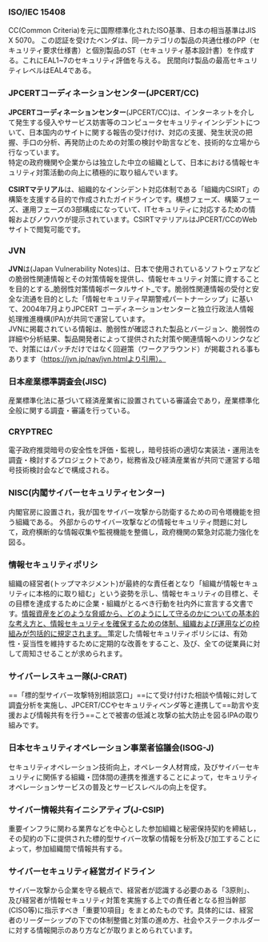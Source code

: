 ### ISO/IEC 15408
CC(Common Criteria)を元に国際標準化されたISO基準、日本の相当基準はJIS X 5070。
この認証を受けたベンダは、同一カテゴリの製品の共通仕様のPP（セキュリティ要求仕様書）と個別製品のST（セキュリティ基本設計書）を作成する。これにEAL1~7のセキュリティ評価を与える。
民間向け製品の最高セキュリティレベルはEAL4である。

### JPCERTコーディネーションセンター(JPCERT/CC) 
**JPCERTコーディネーションセンター**(JPCERT/CC)は、インターネットを介して発生する侵入やサービス妨害等のコンピュータセキュリティインシデントについて、日本国内のサイトに関する報告の受け付け、対応の支援、発生状況の把握、手口の分析、再発防止のための対策の検討や助言などを、技術的な立場から行なっています。  
特定の政府機関や企業からは独立した中立の組織として、日本における情報セキュリティ対策活動の向上に積極的に取り組んでいます。

**CSIRTマテリアル**は、組織的なインシデント対応体制である「組織内CSIRT」の構築を支援する目的で作成されたガイドラインです。構想フェーズ、構築フェーズ、運用フェーズの3部構成になっていて、ITセキュリティに対応するための情報およびノウハウが提示されています。CSIRTマテリアルはJPCERT/CCのWebサイトで閲覧可能です。

### JVN
**JVN**は(Japan Vulnerability Notes)は、日本で使用されているソフトウェアなどの脆弱性関連情報とその対策情報を提供し、情報セキュリティ対策に資することを目的とする_脆弱性対策情報ポータルサイト_です。脆弱性関連情報の受付と安全な流通を目的とした「情報セキュリティ早期警戒パートナーシップ」に基いて、2004年7月よりJPCERT コーディネーションセンターと独立行政法人情報処理推進機構(IPA)が共同で運営しています。  
JVNに掲載されている情報は、脆弱性が確認された製品とバージョン、脆弱性の詳細や分析結果、製品開発者によって提供された対策や関連情報へのリンクなどで、対策にはパッチだけではなく回避策（ワークアラウンド）が掲載される事もあります（https://jvn.jp/nav/jvn.htmlより引用）。

### 日本産業標準調査会(JISC)
産業標準化法に基づいて経済産業省に設置されている審議会であり，産業標準化全般に関する調査・審議を行っている。

### CRYPTREC
電子政府推奨暗号の安全性を評価・監視し，暗号技術の適切な実装法・運用法を調査・検討するプロジェクトであり，総務省及び経済産業省が共同で運営する暗号技術検討会などで構成される。

### NISC(内閣サイバーセキュリティセンター)
内閣官房に設置され，我が国をサイバー攻撃から防衛するための司令塔機能を担う組織である。
外部からのサイバー攻撃などの情報セキュリティ問題に対して，政府横断的な情報収集や監視機能を整備し，政府機関の緊急対応能力強化を図る。

### **情報セキュリティポリシ**
組織の経営者(トップマネジメント)が最終的な責任者となり「組織が情報セキュリティに本格的に取り組む」という姿勢を示し、情報セキュリティの目標と、その目標を達成するために企業・組織がとるべき行動を社内外に宣言する文書です。<u>情報資産をどのような脅威から、どのようにして守るのかについての基本的な考え方と、情報セキュリティを確保するための体制、組織および運用などの枠組みが包括的に規定されます。  </u>
策定した情報セキュリティポリシには、有効性・妥当性を維持するために定期的な改善をすること、及び、全ての従業員に対して周知させることが求められます。

### **サイバーレスキュー隊**(J-CRAT)
==「標的型サイバー攻撃特別相談窓口」==にて受け付けた相談や情報に対して調査分析を実施し、JPCERT/CCやセキュリティベンダ等と連携して==助言や支援および情報共有を行う==ことで被害の低減と攻撃の拡大防止を図るIPAの取り組みです。

### 日本セキュリティオペレーション事業者協議会(ISOG-J)
セキュリティオペレーション技術向上，オペレータ人材育成，及びサイバーセキュリティに関係する組織・団体間の連携を推進することによって，セキュリティオペレーションサービスの普及とサービスレベルの向上を促す。

### サイバー情報共有イニシアティブ(J-CSIP)
重要インフラに関わる業界などを中心とした参加組織と秘密保持契約を締結し，その契約の下に提供された標的型サイバー攻撃の情報を分析及び加工することによって，参加組織間で情報共有する。

### **サイバーセキュリティ経営ガイドライン**
サイバー攻撃から企業を守る観点で、経営者が認識する必要のある「3原則」、及び経営者が情報セキュリティ対策を実施する上での責任者となる担当幹部(CISO等)に指示すべき「重要10項目」をまとめたものです。具体的には、経営者のリーダーシップの下での体制整備と対策の進め方、社会やステークホルダーに対する情報開示のあり方などが取りまとめられています。

